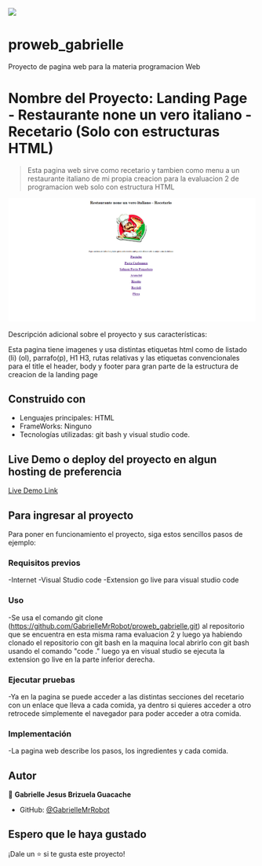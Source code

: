 ![](https://img.shields.io/badge/UMC-blue)

# proweb_gabrielle
Proyecto de pagina web para la materia programacion Web

# Nombre del Proyecto: Landing Page - Restaurante none un vero italiano - Recetario (Solo con estructuras HTML)

> Esta pagina web sirve como recetario y tambien como menu a un restaurante italiano de mi propia creacion para la evaluacion 2 de programacion web solo con estructura HTML

![screenshot](./app_screenshot2.png)

Descripción adicional sobre el proyecto y sus características:

Esta pagina tiene imagenes y usa distintas etiquetas html como de listado (li) (ol), parrafo(p), H1 H3, rutas relativas y las etiquetas convencionales para el title el header, body y footer para gran parte de la estructura de creacion de la landing page 

## Construido con

- Lenguajes principales: HTML
- FrameWorks: Ninguno
- Tecnologías utilizadas: git bash y visual studio code.

## Live Demo o deploy del proyecto en algun hosting de preferencia

[Live Demo Link](https://livedemo.com)


## Para ingresar al proyecto
Para poner en funcionamiento el proyecto, siga estos sencillos pasos de ejemplo:

### Requisitos previos
-Internet
-Visual Studio code
-Extension go live para visual studio code

### Uso
-Se usa el comando git clone (https://github.com/GabrielleMrRobot/proweb_gabrielle.git) al repositorio que se encuentra en esta misma rama evaluacion 2 y luego ya habiendo clonado el repositorio con git bash en la maquina local abrirlo con git bash usando el comando "code ." luego ya en visual studio se ejecuta la extension go live en la parte inferior derecha.

### Ejecutar pruebas
-Ya en la pagina se puede acceder a las distintas secciones del recetario con un enlace que lleva a cada comida, ya dentro si quieres acceder a otro retrocede simplemente el navegador para poder acceder a otra comida.

### Implementación
-La pagina web describe los pasos, los ingredientes y cada comida.

## Autor

👤 **Gabrielle Jesus Brizuela Guacache**

- GitHub: [@GabrielleMrRobot](https://github.com/GabrielleMrRobot)


## Espero que le haya gustado

¡Dale un ⭐️ si te gusta este proyecto!
